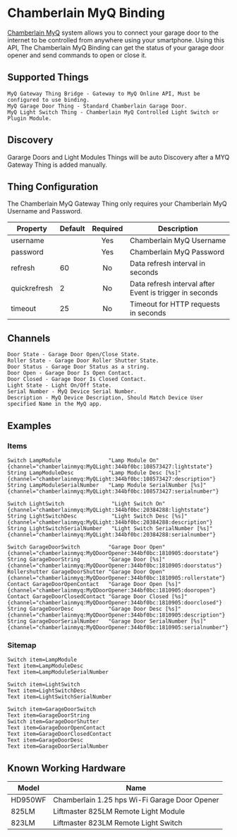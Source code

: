 # Chamberlain MyQ Binding

[Chamberlain MyQ](http://www.chamberlain.com/smartphone-control-products/myq-smartphone-control) system allows you to connect your garage door to the internet to be controlled from anywhere using your smartphone. Using this API, The Chamberlain MyQ Binding can get the status of your garage door opener and send commands to open or close it.

## Supported Things

```
MyQ Gateway Thing Bridge - Gateway to MyQ Online API, Must be configured to use binding.
MyQ Garage Door Thing - Standard Chamberlain Garage Door.
MyQ Light Switch Thing - Chamberlain MyQ Controlled Light Switch or Plugin Module.
```

## Discovery

Gararge Doors and Light Modules Things will be auto Discovery after a MYQ Gateway Thing is added manually.


## Thing Configuration

The Chamberlain MyQ Gateway Thing only requires your Chamberlain MyQ Username and Password.

|   Property   | Default | Required | Description |
|--------------|---------|:--------:|-------------|
| username     |         |   Yes    | Chamberlain MyQ Username |
| password     |         |   Yes    | Chamberlain MyQ Password |
| refresh      | 60      |   No     | Data refresh interval in seconds |
| quickrefresh | 2       |   No     | Data refresh interval after Event is trigger in seconds |
| timeout      | 25      |   No     | Timeout for HTTP requests in seconds |

## Channels
```
Door State - Garage Door Open/Close State.
Roller State - Garage Door Roller Shutter State.
Door Status - Garage Door Status as a string.
Door Open - Garage Door Is Open Contact.
Door Closed - Garage Door Is Closed Contact.
Light State - Light On/Off State.
Serial Number - MyQ Device Serial Number.
Description - MyQ Device Description, Should Match Device User specified Name in the MyQ app.
```

## Examples

### Items

```
Switch LampModule               "Lamp Module On"                {channel="chamberlainmyq:MyQLight:344bf0bc:108573427:lightstate"}
String LampModuleDesc           "Lamp Module Desc [%s]"         {channel="chamberlainmyq:MyQLight:344bf0bc:108573427:description"}
String LampModuleSerialNumber   "Lamp Module SerialNumber [%s]" {channel="chamberlainmyq:MyQLight:344bf0bc:108573427:serialnumber"}

Switch LightSwitch               "Light Switch On"                {channel="chamberlainmyq:MyQLight:344bf0bc:20384288:lightstate"}
String LightSwitchDesc           "Light Switch Desc [%s]"         {channel="chamberlainmyq:MyQLight:344bf0bc:20384288:description"}
String LightSwitchSerialNumber   "Light Switch SerialNumber [%s]" {channel="chamberlainmyq:MyQLight:344bf0bc:20384288:serialnumber"}

Switch GarageDoorSwitch         "Garage Door Open"              {channel="chamberlainmyq:MyQDoorOpener:344bf0bc:1810905:doorstate"}
String GarageDoorString         "Garage Door [%s]"              {channel="chamberlainmyq:MyQDoorOpener:344bf0bc:1810905:doorstatus"}
Rollershutter GarageDoorShutter "Garage Door Open"              {channel="chamberlainmyq:MyQDoorOpener:344bf0bc:1810905:rollerstate"}
Contact GarageDoorOpenContact   "Garage Door Open [%s]"         {channel="chamberlainmyq:MyQDoorOpener:344bf0bc:1810905:dooropen"}
Contact GarageDoorClosedContact "Garage Door Closed [%s]"       {channel="chamberlainmyq:MyQDoorOpener:344bf0bc:1810905:doorclosed"}
String GarageDoorDesc           "Garage Door Desc [%s]"         {channel="chamberlainmyq:MyQDoorOpener:344bf0bc:1810905:description"}
String GarageDoorSerialNumber   "Garage Door SerialNumber [%s]" {channel="chamberlainmyq:MyQDoorOpener:344bf0bc:1810905:serialnumber"}
```

### Sitemap

```
Switch item=LampModule
Text item=LampModuleDesc
Text item=LampModuleSerialNumber

Switch item=LightSwitch
Text item=LightSwitchDesc
Text item=LightSwitchSerialNumber

Switch item=GarageDoorSwitch
Text item=GarageDoorString
Switch item=GarageDoorShutter
Text item=GarageDoorOpenContact
Text item=GarageDoorClosedContact
Text item=GarageDoorDesc
Text item=GarageDoorSerialNumber
```

## Known Working Hardware

| Model     | Name |
|-----------|------|
| HD950WF   | Chamberlain 1.25 hps Wi-Fi Garage Door Opener |
| 825LM     | Liftmaster 825LM Remote Light Module |
| 823LM     | Liftmaster 823LM Remote Light Switch |